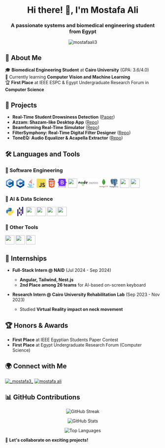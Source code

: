 
<h1 align="center">Hi there! 👋, I'm Mostafa Ali</h1>
<h3 align="center">A passionate systems and biomedical engineering student from Egypt</h3>

<p align="center"> <img src="https://komarev.com/ghpvc/?username=mostafaali3&label=Profile%20views&color=0e75b6&style=flat" alt="mostafaali3" /> </p>



## 🚀 About Me
🎓 **Biomedical Engineering Student** at **Cairo University** (GPA: 3.6/4.0)  
📖 Currently learning **Computer Vision and Machine Learning**  
🏆 **First Place** at IEEE ESPC & Egypt Undergraduate Research Forum in **Computer Science**

## 🔬 Projects
- **Real-Time Student Drowsiness Detection** ([Paper](https://drive.google.com/file/d/1lweAAe2SxIcm26VezMEAuMFevnPOkqkS/view?usp=sharing))  
- **Azzam: Shazam-like Desktop App** ([Repo](https://github.com/Mostafaali3/Azzam-Shazam-like-desktop-app-for-music-matching))  
- **Beamforming Real-Time Simulator** ([Repo](https://github.com/Mostafaali3/Beamforming-Realtime-Simulator))  
- **FilterSymphony: Real-Time Digital Filter Designer** ([Repo](https://github.com/Mostafaali3/FilterSymphony-Realtime-Digital-Filter-Designer))  
- **ToneEQ: Audio Equalizer & Acapella Extractor** ([Repo](https://github.com/Mostafaali3/ToneEQ-Audio-Equalizer-and-Acapella-Extractor))  

## 🛠️ Languages and Tools

### 🚀 Software Engineering

<p align="left">
  <img src="https://raw.githubusercontent.com/devicons/devicon/master/icons/c/c-original.svg" width="30" height="30"/>
  <img src="https://raw.githubusercontent.com/devicons/devicon/master/icons/cplusplus/cplusplus-original.svg" width="30" height="30"/>
  <img src="https://raw.githubusercontent.com/devicons/devicon/master/icons/java/java-original.svg" width="30" height="30"/>
  <img src="https://raw.githubusercontent.com/devicons/devicon/master/icons/javascript/javascript-original.svg" width="30" height="30"/>
  <img src="https://raw.githubusercontent.com/devicons/devicon/master/icons/html5/html5-original-wordmark.svg" width="30" height="30"/>
  <img src="https://raw.githubusercontent.com/devicons/devicon/master/icons/bootstrap/bootstrap-plain-wordmark.svg" width="30" height="30"/>
  <img src="https://www.vectorlogo.zone/logos/tailwindcss/tailwindcss-icon.svg" width="30" height="30"/>
  <img src="https://raw.githubusercontent.com/devicons/devicon/master/icons/nodejs/nodejs-original-wordmark.svg" width="30" height="30"/>
  <img src="https://raw.githubusercontent.com/devicons/devicon/master/icons/express/express-original-wordmark.svg" width="30" height="30"/>
  <img src="https://raw.githubusercontent.com/devicons/devicon/master/icons/mongodb/mongodb-original-wordmark.svg" width="30" height="30"/>
  <img src="https://raw.githubusercontent.com/devicons/devicon/master/icons/postgresql/postgresql-original-wordmark.svg" width="30" height="30"/>
  <img src="https://upload.wikimedia.org/wikipedia/commons/0/0b/Qt_logo_2016.svg" width="30" height="30"/>
  <img src="https://www.vectorlogo.zone/logos/getpostman/getpostman-icon.svg" width="30" height="30"/>
</p>

### 🤖 AI & Data Science

<p align="left">
  <img src="https://raw.githubusercontent.com/devicons/devicon/master/icons/python/python-original.svg" width="30" height="30"/>
  <img src="https://raw.githubusercontent.com/devicons/devicon/2ae2a900d2f041da66e950e4d48052658d850630/icons/pandas/pandas-original.svg" width="30" height="30"/>
  <img src="https://upload.wikimedia.org/wikipedia/commons/0/05/Scikit_learn_logo_small.svg" width="30" height="30"/>
  <img src="https://www.vectorlogo.zone/logos/pytorch/pytorch-icon.svg" width="30" height="30"/>
  <img src="https://www.vectorlogo.zone/logos/tensorflow/tensorflow-icon.svg" width="30" height="30"/>
  <img src="https://www.vectorlogo.zone/logos/opencv/opencv-icon.svg" width="30" height="30"/>
</p>

### 🔧 Other Tools

<p align="left">
  <img src="https://cdn.worldvectorlogo.com/logos/arduino-1.svg" width="30" height="30"/>
  <img src="https://download.blender.org/branding/community/blender_community_badge_white.svg" width="30" height="30"/>
  <img src="https://www.vectorlogo.zone/logos/figma/figma-icon.svg" width="30" height="30"/>
</p>


## 💼 Internships
- **Full-Stack Intern @ NAID** (Jul 2024 - Sep 2024)  
  - **Angular, Tailwind, Nest.js**  
  - **2nd Place among 26 teams** for AI-based on-screen keyboard  

- **Research Intern @ Cairo University Rehabilitation Lab** (Sep 2023 - Nov 2023)  
  - Studied **Virtual Reality impact on neck movement**

## 🏆 Honors & Awards
- **First Place** at IEEE Egyptian Students Paper Contest  
- **First Place** at Egypt Undergraduate Research Forum (Computer Science)  

## 🌍 Connect with Me
<p align="left">
<a href="https://twitter.com/_mostafa3_" target="blank"><img align="center" src="https://raw.githubusercontent.com/rahuldkjain/github-profile-readme-generator/master/src/images/icons/Social/twitter.svg" alt="_mostafa3_" height="30" width="40" /></a>
<a href="https://linkedin.com/in/mostafa ali" target="blank"><img align="center" src="https://raw.githubusercontent.com/rahuldkjain/github-profile-readme-generator/master/src/images/icons/Social/linked-in-alt.svg" alt="mostafa ali" height="30" width="40" /></a>
</p>

## 📊 GitHub Contributions
<p align="center">
  <img src="https://github-readme-streak-stats.herokuapp.com/?user=mostafaali3&theme=dark" alt="GitHub Streak"/>
</p>
<p align="center">
  <img src="https://github-readme-stats.vercel.app/api?username=mostafaali3&show_icons=true&theme=dark" alt="GitHub Stats"/>
</p>
<p align="center">
  <img src="https://github-readme-stats.vercel.app/api/top-langs/?username=mostafaali3&layout=compact&theme=dark" alt="Top Languages"/>
</p>

🚀 **Let's collaborate on exciting projects!**


